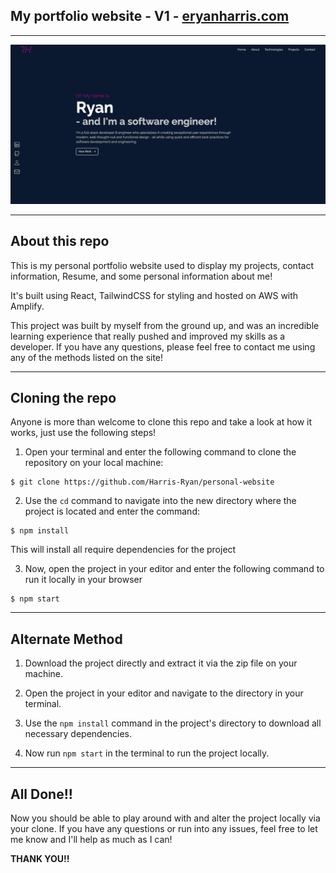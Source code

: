 ## My portfolio website - V1 - [eryanharris.com](https://eryanharris.com)

---

![Website homepage](https://github.com/Harris-Ryan/personal-website/blob/main/src/assets/portfolio-website.png?raw=true)

---

## About this repo

This is my personal portfolio website used to display my projects, contact information, Resume, and some personal information about me!

It's built using React, TailwindCSS for styling and hosted on AWS with Amplify.

This project was built by myself from the ground up, and was an incredible learning experience that really pushed and improved my skills as a developer. If you have any questions, please feel free to contact me using any of the methods listed on the site!

---

## Cloning the repo

Anyone is more than welcome to clone this repo and take a look at how it works, just use the following steps!

1. Open your terminal and enter the following command to clone the repository on your local machine:

```console
$ git clone https://github.com/Harris-Ryan/personal-website
```

2. Use the `cd` command to navigate into the new directory where the project is located and enter the command:

```console
$ npm install
```

This will install all require dependencies for the project

3. Now, open the project in your editor and enter the following command to run it locally in your browser

```console
$ npm start
```

---

## Alternate Method

1. Download the project directly and extract it via the zip file on your machine.

2. Open the project in your editor and navigate to the directory in your terminal.

3. Use the `npm install` command in the project's directory to download all necessary dependencies.

4. Now run `npm start` in the terminal to run the project locally.

---

## All Done!!

Now you should be able to play around with and alter the project locally via your clone. If you have any questions or run into any issues, feel free to let me know and I'll help as much as I can!

**THANK YOU!!**
